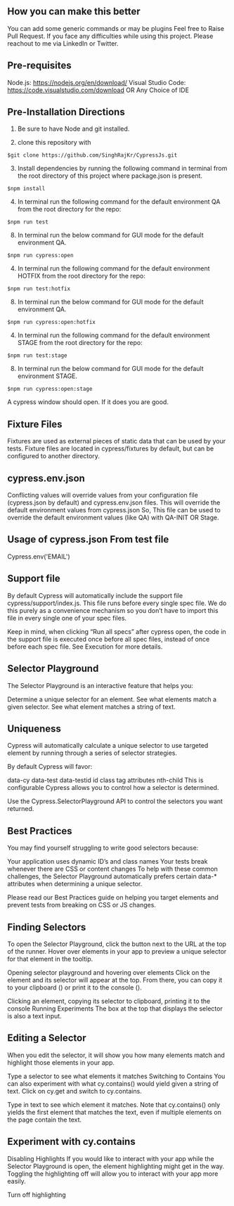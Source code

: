 ## How you can make this better 
You can add some generic commands or may be plugins
Feel free to Raise Pull Request.
If you face any difficulties while using this project. Please reachout to me via LinkedIn or Twitter.


## Pre-requisites

Node.js: https://nodejs.org/en/download/
Visual Studio Code: https://code.visualstudio.com/download OR Any Choice of IDE

## Pre-Installation Directions

1. Be sure to have Node and git installed.

2. clone this repository with 
```
$git clone https://github.com/SinghRajKr/CypressJs.git
```
3. Install dependencies by running the following command in terminal from the root directory of this project where package.json is present.
``` 
$npm install
```
4. In terminal run the following command for the default environment QA from the root directory for the repo:
```
$npm run test
``` 
8. In terminal run the below command for GUI mode for the default environment QA.
```
$npm run cypress:open
```

4. In terminal run the following command for the default environment HOTFIX from the root directory for the repo:
```
$npm run test:hotfix
``` 
8. In terminal run the below command for GUI mode for the default environment QA.
```
$npm run cypress:open:hotfix
```

4. In terminal run the following command for the default environment STAGE from the root directory for the repo:
```
$npm run test:stage
``` 
8. In terminal run the below command for GUI mode for the default environment STAGE.
```
$npm run cypress:open:stage
```

A cypress window should open. If it does you are good.

## Fixture Files
Fixtures are used as external pieces of static data that can be used by your tests.
Fixture files are located in cypress/fixtures by default, but can be configured to another directory.


## cypress.env.json
Conflicting values will override values from your configuration file (cypress.json by default) and cypress.env.json files.
This will override the default environment values from cypress.json
So, This file can be used to override the default environment values (like QA) with QA-INIT OR Stage.

## Usage of cypress.json From test file    
Cypress.env('EMAIL') 


## Support file
By default Cypress will automatically include the support file cypress/support/index.js. 
This file runs before every single spec file. We do this purely as a convenience mechanism 
so you don’t have to import this file in every single one of your spec files.

 Keep in mind, when clicking “Run all specs” after cypress open, the code in the support file is executed once before all spec files,
 instead of once before each spec file. See Execution for more details.


## Selector Playground
The Selector Playground is an interactive feature that helps you:

Determine a unique selector for an element.
See what elements match a given selector.
See what element matches a string of text.

## Uniqueness
Cypress will automatically calculate a unique selector to use targeted element by running through a series of selector strategies.

By default Cypress will favor:

data-cy
data-test
data-testid
id
class
tag
attributes
nth-child
This is configurable
Cypress allows you to control how a selector is determined.

Use the Cypress.SelectorPlayground API to control the selectors you want returned.

## Best Practices
You may find yourself struggling to write good selectors because:

Your application uses dynamic ID’s and class names
Your tests break whenever there are CSS or content changes
To help with these common challenges, the Selector Playground automatically prefers certain data-* attributes when determining a unique selector.

Please read our Best Practices guide on helping you target elements and prevent tests from breaking on CSS or JS changes.

## Finding Selectors
To open the Selector Playground, click the  button next to the URL at the top of the runner. 
Hover over elements in your app to preview a unique selector for that element in the tooltip.

Opening selector playground and hovering over elements
Click on the element and its selector will appear at the top. From there, you can copy it to your clipboard () or print it to the console ().

Clicking an element, copying its selector to clipboard, printing it to the console
Running Experiments
The box at the top that displays the selector is also a text input.

## Editing a Selector
When you edit the selector, it will show you how many elements match and highlight those elements in your app.

Type a selector to see what elements it matches
Switching to Contains
You can also experiment with what cy.contains() would yield given a string of text. Click on cy.get and switch to cy.contains.

Type in text to see which element it matches. Note that cy.contains() only yields the first element that matches the text, 
even if multiple elements on the page contain the text.

## Experiment with cy.contains
Disabling Highlights
If you would like to interact with your app while the Selector Playground is open, the element highlighting might get in the way. 
Toggling the highlighting off will allow you to interact with your app more easily.

Turn off highlighting
